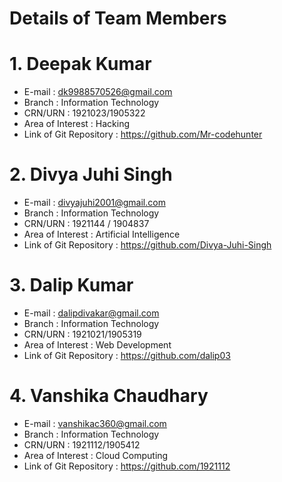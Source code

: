  # Details of Team Members #
# 1.  Deepak Kumar
- E-mail : dk9988570526@gmail.com
- Branch : Information Technology
- CRN/URN : 1921023/1905322
- Area of Interest : Hacking
- Link of Git Repository : https://github.com/Mr-codehunter

# 2. Divya Juhi Singh
- E-mail : divyajuhi2001@gmail.com
- Branch : Information Technology
- CRN/URN : 1921144 / 1904837
- Area of Interest : Artificial Intelligence
- Link of Git Repository : https://github.com/Divya-Juhi-Singh

# 3. Dalip Kumar
- E-mail : dalipdivakar@gmail.com
- Branch : Information Technology
- CRN/URN : 1921021/1905319
- Area of Interest : Web Development
- Link of Git Repository : https://github.com/dalip03

# 4. Vanshika Chaudhary
- E-mail : vanshikac360@gmail.com
- Branch : Information Technology
- CRN/URN : 1921112/1905412
- Area of Interest : Cloud Computing
- Link of Git Repository : https://github.com/1921112
